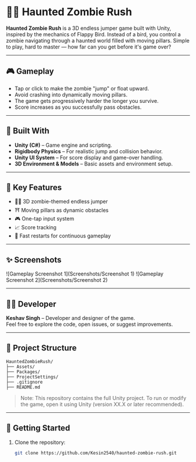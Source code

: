 # 🧟‍♂️ Haunted Zombie Rush

**Haunted Zombie Rush** is a 3D endless jumper game built with Unity, inspired by the mechanics of Flappy Bird. Instead of a bird, you control a zombie navigating through a haunted world filled with moving pillars. Simple to play, hard to master — how far can you get before it's game over?

---

## 🎮 Gameplay

- Tap or click to make the zombie "jump" or float upward.
- Avoid crashing into dynamically moving pillars.
- The game gets progressively harder the longer you survive.
- Score increases as you successfully pass obstacles.

---

## 🧰 Built With

- **Unity (C#)** – Game engine and scripting.
- **Rigidbody Physics** – For realistic jump and collision behavior.
- **Unity UI System** – For score display and game-over handling.
- **3D Environment & Models** – Basic assets and environment setup.

---

## 🧠 Key Features

- 🧟‍♂️ 3D zombie-themed endless jumper
- ⛩️ Moving pillars as dynamic obstacles
- 🎮 One-tap input system
- 📈 Score tracking
- 🔁 Fast restarts for continuous gameplay

---

## ✨ Screenshots

![Gameplay Screenshot 1](Screenshots/Screenshot 1)
![Gameplay Screenshot 2](Screenshots/Screenshot 2)

---

## 🧑‍💻 Developer

**Keshav Singh** – Developer and designer of the game.  
Feel free to explore the code, open issues, or suggest improvements.

---

## 📁 Project Structure

```
HauntedZombieRush/
├── Assets/
├── Packages/
├── ProjectSettings/
├── .gitignore
├── README.md
```

> Note: This repository contains the full Unity project. To run or modify the game, open it using Unity (version XX.X or later recommended).

---

## 🚀 Getting Started

1. Clone the repository:
   ```bash
   git clone https://github.com/Kesin2540/haunted-zombie-rush.git
